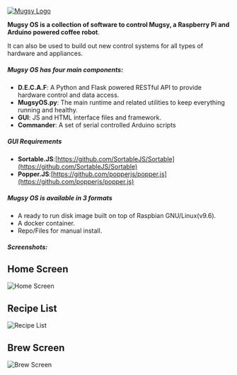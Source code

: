 [![Mugsy Logo](https://static1.squarespace.com/static/55f8db72e4b0219d1ebd9acc/5a56a92f652dea23bbbc226b/5ce4abf5678b0c0001a8fd8a/1558490139020/mugsyLogoPink.png?format=200w "Mugsy Logo")](https://static1.squarespace.com/static/55f8db72e4b0219d1ebd9acc/5a56a92f652dea23bbbc226b/5ce4abf5678b0c0001a8fd8a/1558490139020/mugsyLogoPink.png?format=200w "Mugsy Logo")

**Mugsy OS is a collection of software to control Mugsy, a Raspberry Pi and Arduino powered coffee robot**.

It can also be used to build out new control systems for all types of hardware and appliances.

##### Mugsy OS has four main components:
- **D.E.C.A.F**: A Python and Flask powered RESTful API to provide hardware control and data access.
- **MugsyOS.py**: The main runtime and related utilities to keep everything running and healthy.
- **GUI**: JS and HTML interface files and framework.
- **Commander**: A set of serial controlled Arduino scripts

##### GUI Requirements
- **Sortable.JS**:[https://github.com/SortableJS/Sortable](https://github.com/SortableJS/Sortable)
- **Popper.JS**:[https://github.com/popperjs/popper.js](https://github.com/popperjs/popper.js)



##### Mugsy OS is available in 3 formats
- A ready to run disk image built on top of Raspbian GNU/Linux(v9.6).
- A docker container.
- Repo/Files for manual install.

##### Screenshots:
## Home Screen
![Home Screen](https://github.com/margyle/MugsyDev/blob/master/readMeAssets/home1.png)
## Recipe List
![Recipe List](https://github.com/margyle/MugsyDev/blob/master/readMeAssets/recipeList2.png)
## Brew Screen
![Brew Screen](https://github.com/margyle/MugsyDev/blob/master/readMeAssets/brewScreen.png)


